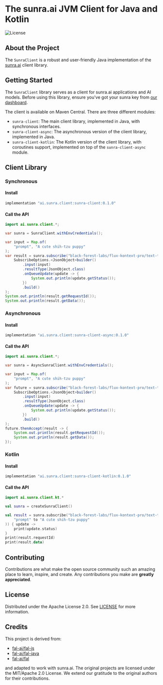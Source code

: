 # The sunra.ai JVM Client for Java and Kotlin

![License](https://img.shields.io/badge/license-Apache%20License%202.0-blue)

## About the Project

The `SunraClient` is a robust and user-friendly Java implementation of the [sunra.ai](https://sunra.ai) client library.

## Getting Started

The `SunraClient` library serves as a client for sunra.ai applications and AI models. Before using this library, ensure you've got your sunra key from [our dashboard](https://sunra.ai/dashboard/keys).

The client is available on Maven Central. There are three different modules:

- `sunra-client`: The main client library, implemented in Java, with synchronous interfaces.
- `sunra-client-async`: The asynchronous version of the client library, implemented in Java.
- `sunra-client-kotlin`: The Kotlin version of the client library, with coroutines support, implemented on top of the `sunra-client-async` module.

## Client Library

### Synchronous

#### Install

```groovy
implementation "ai.sunra.client:sunra-client:0.1.0"
```

#### Call the API

```java
import ai.sunra.client.*;

var sunra = SunraClient.withEnvCredentials();

var input = Map.of(
    "prompt", "A cute shih-tzu puppy"
);
var result = sunra.subscribe("black-forest-labs/flux-kontext-pro/text-to-image",
    SubscribeOptions.<JsonObject>builder()
        .input(input)
        .resultType(JsonObject.class)
        .onQueueUpdate(update -> {
            System.out.println(update.getStatus());
        })
        .build()
);
System.out.println(result.getRequestId());
System.out.println(result.getData());
```

### Asynchronous

#### Install

```groovy
implementation "ai.sunra.client:sunra-client-async:0.1.0"
```

#### Call the API

```java
import ai.sunra.client.*;

var sunra = AsyncSunraClient.withEnvCredentials();

var input = Map.of(
    "prompt", "A cute shih-tzu puppy"
);
var future = sunra.subscribe("black-forest-labs/flux-kontext-pro/text-to-image",
    SubscribeOptions.<JsonObject>builder()
        .input(input)
        .resultType(JsonObject.class)
        .onQueueUpdate(update -> {
            System.out.println(update.getStatus());
        })
        .build()
);
future.thenAccept(result -> {
    System.out.println(result.getRequestId());
    System.out.println(result.getData());
});
```

### Kotlin

#### Install

```groovy
implementation "ai.sunra.client:sunra-client-kotlin:0.1.0"
```

#### Call the API

```kotlin
import ai.sunra.client.kt.*

val sunra = createSunraClient()

val result = sunra.subscribe("black-forest-labs/flux-kontext-pro/text-to-image", input = mapOf(
    "prompt" to "A cute shih-tzu puppy"
)) { update ->
    print(update.status)
}
print(result.requestId)
print(result.data)
```

## Contributing

Contributions are what make the open source community such an amazing place to learn, inspire, and create. Any contributions you make are **greatly appreciated**.

## License

Distributed under the Apache License 2.0. See [LICENSE](../../LICENSE) for more information.

## Credits

This project is derived from:

- [fal-ai/fal-js](https://github.com/fal-ai/fal-js)
- [fal-ai/fal-java](https://github.com/fal-ai/fal-java)
- [fal-ai/fal](https://github.com/fal-ai/fal/tree/main/projects/fal_client)

and adapted to work with sunra.ai. The original projects are licensed under the MIT/Apache 2.0 License. We extend our gratitude to the original authors for their contributions.
